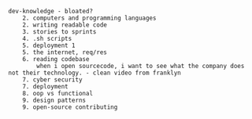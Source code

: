 	dev-knowledge - bloated?
		2. computers and programming languages
		2. writing readable code
		3. stories to sprints
		4. .sh scripts
		5. deployment 1
		5. the internet, req/res
		6. reading codebase
		 	when i open sourcecode, i want to see what the company does not their technology. - clean video from franklyn
		7. cyber security
		7. deployment 
		8. oop vs functional
		9. design patterns
		9. open-source contributing